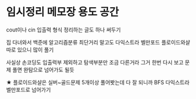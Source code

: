 # 임시정리 메모장 용도 공간

cout이나 cin 입출력 형식 정리하는 글도 하나 써두기

집 다녀와서 백준에 알고리즘분류 최단거리 말고도 다익스트라 벨만포드 플로이드와샬 따로 있으니 많이 풀기

사실상 손코딩도 입출력부 제외하고 탐색부분만 조금 다른거라 그거 한번 다시 보고 문제 풀면 완탐으로 넘어가도 될듯

★ 플로이드와샬은 실버~골드문제 5개이상 풀어봣는데 다 잘 되니까
BFS 다익스트라 벨만포드로 넘어가기